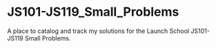 # JS101-JS119_Small_Problems

A place to catalog and track my solutions for the Launch School JS101-JS119
Small Problems.